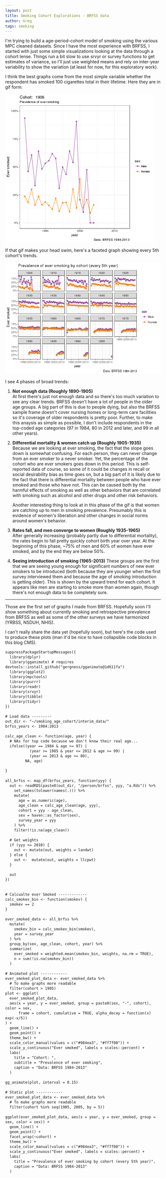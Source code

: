 ```yaml
---  
layout: post  
title: Smoking Cohort Explorations - BRFSS data  
author: Greg  
tags: smoking  
---
```


I'm trying to build a age-period-cohort model of smoking using the
various MPC cleaned datasets. Since I have the most experience with
BRFSS, I started with just some simple visualizations looking at the
data through a cohort lense. Things run a bit slow to use srvyr or
survey functions to get estimates of variance, so I'll just use weighted
means and rely on inter-year variability to show the variation (at least
for now, for this exploratory work).

I think the best graphs come from the most simple variable whether the
respondent has smoked 100 cigarettes total in their lifetime. Here they
are in gif form:

![](/images/blog/2017-04-02/unnamed-chunk-2-1.gif)

If that gif makes your head swim, here's a faceted graph showing every
5th cohort's trends.

![](/images/blog/2017-04-02/unnamed-chunk-3-1.png)

I see 4 phases of broad trends:

1.  **Not enough data (Roughly 1890-1905)**  
    At first there's just not enough data and so there's too much
    variation to see any clear trends. BRFSS doesn't have a lot of
    people in the older age groups. A big part of this is due to people
    dying, but also the BRFSS sample frame doesn't cover nursing homes
    or long-term care facilities so it's coverage of older respondents
    is pretty poor. Further, to make this anaysis as simple as possible,
    I don't include respondents in the top-coded age categories (97 in
    1984, 80 in 2012 and later, and 99 in all other years).

2.  **Differential mortality & women catch up (Roughly 1905-1935)**  
    Because we are looking at ever smoking, the fact that the slope goes
    down is somewhat confusing. For each person, they can never change
    from an ever smoker to a never smoker. Yet, the percentage of the
    cohort who are ever smokers goes down in this period. This is
    self-reported data of course, so some of it could be changes in
    recall or social desirability bias as time goes on, but a big part
    of it is likely due to the fact that there is differential mortality
    between people who have ever smoked and those who have not. This can
    be caused both by the harmful effects of smoking as well as other
    behaviors that are correlated with smoking such as alcohol and other
    drugs and other risk behaviors.

    Another interesting thing to look at in this phase of the gif is that
    women are catching up to men in smoking prevalence. Presumably this is
    evidence of women's liberation and other changes in social norms around
    women's behavior.

3.  **Rates fall, and men converge to women (Roughly 1935-1965)**  
    After generally increasing (probably partly due to differential
    mortality), the rates begin to fall pretty quickly cohort birth year
    over year. At the beginning of this phase, ~75% of men and 60% of
    women have ever smoked, and by the end they are below 50%.

4.  **Seeing introduction of smoking (1965-2013)** 
    These groups are the first that we are seeing young enough for 
    significant numbers of new ever smokers to be introduced (both because 
    they are younger when the first survey interviewed them and because the age of smoking introduction is getting older). This is shown by the 
    upward trend for each cohort. It appears like men are starting to smoke 
    more than women again, though there's not enough data to be completely 
    sure.

------------------------------------------------------------------------

Those are the first set of graphs I made from BRFSS. Hopefully soon I'll
show something about currently smoking and retrospective prevalence from
BRFSS as well as some of the other surveys we have harmonized (YRBSS,
NSDUH, NHIS).

I can't really share the data yet (hopefully soon), but here's the code
used to produce these plots (man it'd be nice to have collapsible code
blocks in this blog CMS).

    suppressPackageStartupMessages({
      library(dplyr)
      library(gganimate) # requires devtools::install_github("gergness/gganimate@1d611fa")
      library(ggplot2)
      library(mpctools)
      library(purrr)
      library(readr)
      library(srvyr)
      library(tibble)
      library(tidyr)
    })

    # Load data ---------
    out_dir <- "~/smoking_age_cohort/interim_data/"
    brfss_years <- 1984:2013

    calc_age_clean <- function(age, year) {
      # NAs for top code because we don't know their real age...
      ifelse((year == 1984 & age >= 97) |
               (year >= 1985 & year <= 2012 & age >= 99) | 
               (year == 2013 & age >= 80), 
             NA, age)
      
    }

    all_brfss <- map_df(brfss_years, function(yyy) {
      out <- readRDS(paste0(out_dir, "/person/brfss", yyy, "a.Rds")) %>%
        set_names(tolower(names(.))) %>% 
        mutate(
          age = as.numeric(age), 
          age_clean = calc_age_clean(age, yyy),
          cohort = yyy - age_clean,
          sex = haven::as_factor(sex), 
          survey_year = yyy
        ) %>% 
        filter(!is.na(age_clean))
      
      # Get weights
      if (yyy <= 2010) {
        out <- mutate(out, weights = landwt)
      } else {
        out <-  mutate(out, weights = llcpwt)
      }   
      
      out
    })


    # Calcualte ever Smoked -------------
    calc_smokev_bin <- function(smokev) {
      smokev == 2
    }

    ever_smoked_data <- all_brfss %>%
      mutate(
        smokev_bin = calc_smokev_bin(smokev), 
        year = survey_year
      ) %>%
      group_by(sex, age_clean, cohort, year) %>%
      summarize(
        ever_smoked = weighted.mean(smokev_bin, weights, na.rm = TRUE), 
        n = sum(!is.na(smokev_bin))
      )

    # Animated plot ------------
    ever_smoked_plot_data <- ever_smoked_data %>% 
      # To make graphs more readable
      filter(cohort > 1905)
    plot <- ggplot(
      ever_smoked_plot_data, 
      aes(x = year, y = ever_smoked, group = paste0(sex, "-", cohort), color = sex, 
          frame = cohort, cumulative = TRUE, alpha_decay = function(x) exp(-x/5))
    ) + 
      geom_line() +
      geom_point() +
      theme_bw() + 
      scale_color_manual(values = c("#984ea3", "#ff7f00")) + 
      scale_y_continuous("Ever smoked", labels = scales::percent) + 
      labs(
        title = "Cohort: ",
        subtitle = "Prevalence of ever smoking", 
        caption = "Data: BRFSS 1984-2013"
      )

    gg_animate(plot, interval = 0.15)

    # Static plot ------------
    ever_smoked_plot_data <- ever_smoked_data %>% 
      # To make graphs more readable
      filter(cohort %in% seq(1905, 2005, by = 5))
      
    ggplot(ever_smoked_plot_data, aes(x = year, y = ever_smoked, group = sex, color = sex)) + 
      geom_line() +
      geom_point() +
      facet_wrap(~cohort) + 
      theme_bw() + 
      scale_color_manual(values = c("#984ea3", "#ff7f00")) + 
      scale_y_continuous("Ever smoked", labels = scales::percent) + 
      labs(
        title = "Prevalence of ever smoking by cohort (every 5th year)", 
        caption = "Data: BRFSS 1984-2013"
      )
